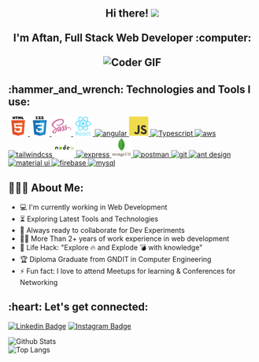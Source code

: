 <h2 align="center">
 <abc>
  <br>Hi there! <img src="https://user-images.githubusercontent.com/42378118/110234147-e3259600-7f4e-11eb-95be-0c4047144dea.gif" width="30"><br>
  <br> I'm Aftan, Full Stack Web Developer :computer:<br>
  <br>
    <img src="https://camo.githubusercontent.com/8bf6f6d78abc81fcf9c49f10649423e73ea44bc248e83aaae8759d401c829a84/68747470733a2f2f70687973696373677572756b756c2e66696c65732e776f726470726573732e636f6d2f323031392f30322f6368617261637465722d312e676966" alt="Coder GIF" width="500">
 </abc>
</h2> 
<h2 align="left">:hammer_and_wrench: Technologies and Tools I use:</h2>
<p align="left">
    <a href="https://www.w3.org/html/" target="_blank"> <img src="https://raw.githubusercontent.com/devicons/devicon/master/icons/html5/html5-original-wordmark.svg" alt="html5" width="40" height="40"/> </a>
    <a href="https://www.w3schools.com/css/" target="_blank"> <img src="https://raw.githubusercontent.com/devicons/devicon/master/icons/css3/css3-original-wordmark.svg" alt="css3" width="40" height="40"/> </a>
<a href="https://sass-lang.com" target="_blank"> <img src="https://raw.githubusercontent.com/devicons/devicon/master/icons/sass/sass-original.svg" alt="sass" width="40" height="40"/> </a>
 <a href="https://reactjs.org/" target="_blank"> <img src="https://raw.githubusercontent.com/devicons/devicon/master/icons/react/react-original-wordmark.svg" alt="react" width="40" height="40"/> </a>
  <a href="https://angular.io/" target="_blank"><img src="https://cdn-images-1.medium.com/max/1200/1*nbJ41jD1-r2Oe6FsLjKaOg.png" alt="angular" width="40" height="40"/> </a>
 <a href="https://developer.mozilla.org/en-US/docs/Web/JavaScript" target="_blank"> <img src="https://raw.githubusercontent.com/devicons/devicon/master/icons/javascript/javascript-original.svg" alt="javascript" width="40" height="40"/> </a>
 <a href="https://www.typescriptlang.org/" target="_blank"> <img                                                                           src="https://upload.wikimedia.org/wikipedia/commons/thumb/4/4c/Typescript_logo_2020.svg/2048px-Typescript_logo_2020.svg.png" alt="Typescript" width="40" height="40"/> </a>
 <a href="https://aws.amazon.com/" target="_blank"> <img src="https://upload.wikimedia.org/wikipedia/commons/thumb/9/93/Amazon_Web_Services_Logo.svg/1024px-Amazon_Web_Services_Logo.svg.png" alt="aws" width="60" height="40"/> </a>
<a href="https://tailwindcss.com/" target="_blank"> <img src="https://upload.wikimedia.org/wikipedia/commons/thumb/d/d5/Tailwind_CSS_Logo.svg/2048px-Tailwind_CSS_Logo.svg.png" alt="tailwindcss" width="40" height="40"/> </a>
      <a href="https://nodejs.org" target="_blank"> <img src="https://raw.githubusercontent.com/devicons/devicon/master/icons/nodejs/nodejs-original-wordmark.svg" alt="nodejs" width="40" height="40"/> </a>
    <a href="https://expressjs.com" target="_blank"> <img src="https://w7.pngwing.com/pngs/925/447/png-transparent-express-js-node-js-javascript-mongodb-node-js-text-trademark-logo.png" alt="express" width="40" height="40"/> </a>
    <a href="https://www.mongodb.com/" target="_blank"> <img src="https://raw.githubusercontent.com/devicons/devicon/master/icons/mongodb/mongodb-original-wordmark.svg" alt="mongodb" width="40" height="40"/> </a>
<a href="https://www.postman.com/" target="_blank"> <img src="https://www.vectorlogo.zone/logos/getpostman/getpostman-icon.svg" alt="postman" width="40" height="40"/> </a>
<a href="https://git-scm.com/" target="_blank"> <img src="https://www.vectorlogo.zone/logos/git-scm/git-scm-icon.svg" alt="git" width="40" height="40"/> </a>
<a href="https://ant.design/" target="_blank"> <img src="https://thelogofinder.com/wp-content/uploads/edd/2021/10/ant-design.svg" alt="ant design" width="40" height="40"/> </a>
 <a href="https://mui.com/" target="_blank"> <img src="https://cdn.worldvectorlogo.com/logos/material-ui-1.svg" alt="material ui" width="40" height="40"/> </a>
 <a href="https://firebase.google.com/" target="_blank"> <img src="https://www.vectorlogo.zone/logos/firebase/firebase-icon.svg" alt="firebase" width="40" height="40"/> </a>
  <a href="https://www.mysql.com/" target="_blank"> <img src="https://download.logo.wine/logo/MySQL/MySQL-Logo.wine.png" alt="mysql" width="40" height="40"/> </a>
 
 </p>
 


<h2 align="left">👨🏻‍💻 About Me:</h2>

- :computer: I'm currently working in Web Development
- :hourglass_flowing_sand:  Exploring Latest Tools and Technologies
- :rocket: Always ready to collaborate for Dev Experiments
- :man_technologist: More Than 2+ years of work experience in web development
- :dart: Life Hack: "Explore :fire: and Explode :bomb: with knowledge" 
- :trophy: Diploma Graduate from GNDIT in Computer Engineering
- :zap: Fun fact: I love to attend Meetups for learning & Conferences for Networking<br>



<h2 align="left">:heart: Let's get connected:</h2>

[![Linkedin Badge](https://img.shields.io/badge/-aftan-blue?style=flat-square&logo=Linkedin&logoColor=white&link=https://www.linkedin.com/in/aftan-ahmad-b13832211/)](https://www.linkedin.com/in/aftan-ahmad-b13832211/) [![Instagram Badge](https://img.shields.io/badge/-@aftancodes-D7008A?style=flat-square&labelColor=D7008A&logo=Instagram&logoColor=white&link=https://www.instagram.com/aftancodes/)](https://www.instagram.com/aftancodes/)

![Github Stats](https://acedev003-readme-stats.vercel.app)
<br>
![Top Langs](https://github-readme-stats.vercel.app/api/top-langs/?username=AftanGithub&hide=TeX&layout=compact)

